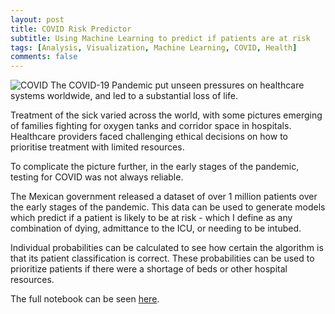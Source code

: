 ```yaml
---
layout: post
title: COVID Risk Predictor
subtitle: Using Machine Learning to predict if patients are at risk
tags: [Analysis, Visualization, Machine Learning, COVID, Health]
comments: false
---
```



![COVID](https://images.unsplash.com/photo-1583324113626-70df0f4deaab?ixlib=rb-4.0.3&ixid=MnwxMjA3fDB8MHxwaG90by1wYWdlfHx8fGVufDB8fHx8&auto=format&fit=crop&w=1932&q=80)
The COVID-19 Pandemic put unseen pressures on healthcare systems worldwide, and led to a substantial loss of life.

Treatment of the sick varied across the world, with some pictures emerging of families fighting for oxygen tanks and corridor space in hospitals.  Healthcare providers faced challenging ethical decisions on how to prioritise treatment with limited resources.

To complicate the picture further, in the early stages of the pandemic, testing for COVID was not always reliable.

The Mexican government released a dataset of over 1 million patients over the early stages of the pandemic.  This data can be used to generate models which predict if a patient is likely to be at risk - which I define as any combination of dying, admittance to the ICU, or needing to be intubed.

Individual probabilities can be calculated to see how certain the algorithm is that its patient classification is correct.  These probabilities can be used to prioritize patients if there were a shortage of beds or other hospital resources.

The full notebook can be seen [here](/pages/COVID_risk_predictor.html).
